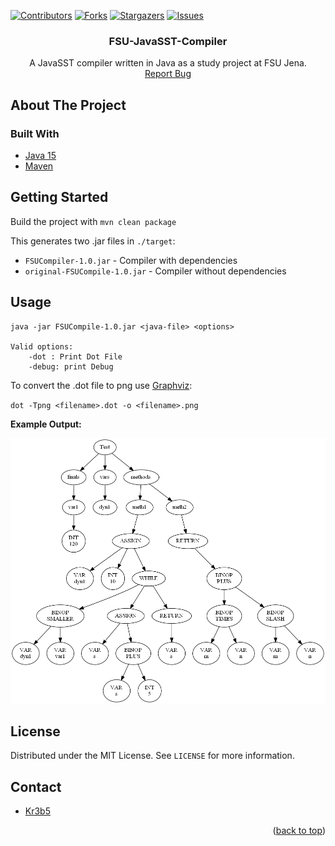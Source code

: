 <!-- PROJECT SHIELDS -->
[![Contributors][contributors-shield]][contributors-url]
[![Forks][forks-shield]][forks-url]
[![Stargazers][stars-shield]][stars-url]
[![Issues][issues-shield]][issues-url]



<h3 align="center">FSU-JavaSST-Compiler</h3>
  <p align="center">
    A JavaSST compiler written in Java as a study project at FSU Jena.
    <br />
    <a href="https://github.com/Kr3b5/FSU-JavaSST-Compiler/issues">Report Bug</a>
  </p>


<!-- ABOUT THE PROJECT -->
## About The Project

### Built With

* [Java 15](https://openjdk.java.net/)
* [Maven](https://maven.apache.org/)


<!-- GETTING STARTED -->
## Getting Started

Build the project with `mvn clean package`

This generates two .jar files in `./target`: 
* `FSUCompiler-1.0.jar` - Compiler with dependencies 
* `original-FSUCompile-1.0.jar` - Compiler without dependencies


<!-- USAGE EXAMPLES -->
## Usage

```
java -jar FSUCompile-1.0.jar <java-file> <options>

Valid options:
    -dot : Print Dot File
    -debug: print Debug
```

To convert the .dot file to png use [Graphviz](https://graphviz.org/):

`dot -Tpng <filename>.dot -o <filename>.png`

**Example Output:**

![ast](/assets/example_ast.png)


<!-- LICENSE -->
## License
Distributed under the MIT License. See `LICENSE` for more information.


<!-- CONTACT -->
## Contact

* [Kr3b5](https://github.com/Kr3b5)



<p align="right">(<a href="#top">back to top</a>)</p>



<!-- MARKDOWN LINKS & IMAGES -->
<!-- https://www.markdownguide.org/basic-syntax/#reference-style-links -->
[contributors-shield]: https://img.shields.io/github/contributors/github_username/repo_name.svg?style=for-the-badge
[contributors-url]: https://github.com/Kr3b5/FSU-JavaSST-Compiler/graphs/contributors
[forks-shield]: https://img.shields.io/github/forks/github_username/repo_name.svg?style=for-the-badge
[forks-url]: https://github.com/Kr3b5/FSU-JavaSST-Compiler/network/members
[stars-shield]: https://img.shields.io/github/stars/github_username/repo_name.svg?style=for-the-badge
[stars-url]: https://github.com/Kr3b5/FSU-JavaSST-Compiler/stargazers
[issues-shield]: https://img.shields.io/github/issues/github_username/repo_name.svg?style=for-the-badge
[issues-url]: https://github.com/Kr3b5/FSU-JavaSST-Compiler/issues
